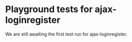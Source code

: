 # Playground tests for ajax-loginregister
We are still awaiting the first test run for ajax-loginregister.
